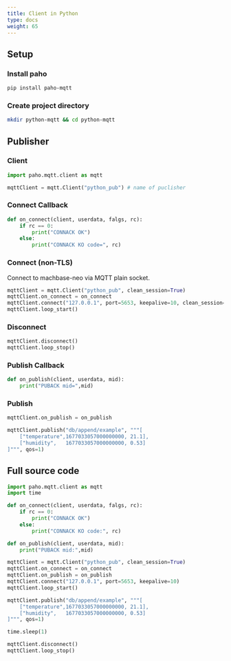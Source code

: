 ```yaml
---
title: Client in Python
type: docs
weight: 65
---
```


## Setup

### Install paho

```sh
pip install paho-mqtt
```

### Create project directory

```sh
mkdir python-mqtt && cd python-mqtt
```

## Publisher

### Client

```python
import paho.mqtt.client as mqtt

mqttClient = mqtt.Client("python_pub") # name of puclisher
```

### Connect Callback

```python
def on_connect(client, userdata, falgs, rc):
    if rc == 0:
        print("CONNACK OK")
    else:
        print("CONNACK KO code=", rc)
```

### Connect (non-TLS)

Connect to machbase-neo via MQTT plain socket.

```python
mqttClient = mqtt.Client("python_pub", clean_session=True)
mqttClient.on_connect = on_connect
mqttClient.connect("127.0.0.1", port=5653, keepalive=10, clean_session=True)
mqttClient.loop_start()
```

### Disconnect

```python
mqttClient.disconnect()
mqttClient.loop_stop()
```

### Publish Callback

```python
def on_publish(client, userdata, mid):
    print("PUBACK mid=",mid)
```

### Publish

```python
mqttClient.on_publish = on_publish

mqttClient.publish("db/append/example", """[
    ["temperature",1677033057000000000, 21.1],
    ["humidity",   1677033057000000000, 0.53]
]""", qos=1)
```

## Full source code


```python
import paho.mqtt.client as mqtt
import time

def on_connect(client, userdata, falgs, rc):
    if rc == 0:
        print("CONNACK OK")
    else:
        print("CONNACK KO code:", rc)

def on_publish(client, userdata, mid):
    print("PUBACK mid:",mid)

mqttClient = mqtt.Client("python_pub", clean_session=True)
mqttClient.on_connect = on_connect
mqttClient.on_publish = on_publish
mqttClient.connect("127.0.0.1", port=5653, keepalive=10)
mqttClient.loop_start()

mqttClient.publish("db/append/example", """[
    ["temperature",1677033057000000000, 21.1],
    ["humidity",   1677033057000000000, 0.53]
]""", qos=1)

time.sleep(1)

mqttClient.disconnect()
mqttClient.loop_stop()
```